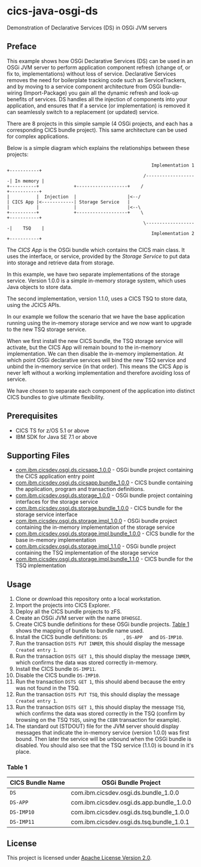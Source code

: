 # cics-java-osgi-ds
Demonstration of Declarative Services (DS) in OSGi JVM servers

## Preface
This example shows how OSGi Declarative Services (DS) can be used in an OSGi JVM server to perform application component refresh (change of, or fix to, implementations) without loss of service. Declarative Services removes the need for boilerplate tracking code such as ServiceTrackers, and by moving to a service component architecture from OSGi bundle-wiring (Import-Package) you gain all the dynamic refresh and look-up benefits of services. DS handles all the injection of components into your application, and ensures that if a service (or implementation) is removed it can seamlessly switch to a replacement (or updated) service.

There are 8 projects in this simple sample (4 OSGi projects, and each has a corresponding CICS bundle project). This same architecture can be used for complex applications.

Below is a simple diagram which explains the relationships between these projects:

```
                                                      Implementation 1 +-----------+
                                                   /-------------------| In memory |
+----------+             +-------------------+    /                    +-----------+
|          |  Injection  |                   |<--/
| CICS App |<------------| Storage Service   |
|          |             |                   |<--\
+----------+             +-------------------+    \                    +-----------+
                                                   \-------------------|    TSQ    |
                                                      Implementation 2 +-----------+
```

The *CICS App* is the OSGi bundle which contains the CICS main class. It uses the interface, or service, provided by the *Storage Service* to put data into storage and retrieve data from storage.

In this example, we have two separate implementations of the storage service. Version 1.0.0 is a simple in-memory storage system, which uses Java objects to store data.

The second implementation, version 1.1.0, uses a CICS TSQ to store data, using the JCICS APIs.

In our example we follow the scenario that we have the base application running using the in-memory storage service and we now want to upgrade to the new TSQ storage service.

When we first install the new CICS bundle, the TSQ storage service will activate, but the CICS App will remain bound to the in-memory implementation. We can then disable the in-memory implementation. At which point OSGi declarative services will bind the new TSQ service and unbind the in-memory service (in that order). This means the CICS App is never left without a working implementation and therefore avoiding loss of service.

We have chosen to separate each component of the application into distinct CICS bundles to give ultimate flexibility.

## Prerequisites
* CICS TS for z/OS 5.1 or above
* IBM SDK for Java SE 7.1 or above

## Supporting Files
* [com.ibm.cicsdev.osgi.ds.cicsapp_1.0.0](projects/com.ibm.cicsdev.osgi.ds.cicsapp_1.0.0) - OSGi bundle project containing the CICS application entry point
* [com.ibm.cicsdev.osgi.ds.cicsapp.bundle_1.0.0](projects/com.ibm.cicsdev.osgi.ds.cicsapp.bundle_1.0.0) - CICS bundle containing the application, program and transaction definitions.
* [com.ibm.cicsdev.osgi.ds.storage_1.0.0](projects/com.ibm.cicsdev.osgi.ds.storage_1.0.0) - OSGi bundle project containing interfaces for the storage service
* [com.ibm.cicsdev.osgi.ds.storage.bundle_1.0.0](projects/com.ibm.cicsdev.osgi.ds.storage.bundle_1.0.0) - CICS bundle for the storage service interface
* [com.ibm.cicsdev.osgi.ds.storage.impl_1.0.0](projects/com.ibm.cicsdev.osgi.ds.storage.impl_1.0.0) - OSGi bundle project containing the in-memory implementation of the storage service
* [com.ibm.cicsdev.osgi.ds.storage.impl.bundle_1.0.0](projects/com.ibm.cicsdev.osgi.ds.storage.impl.bundle_1.0.0) - CICS bundle for the base in-memory implementation
* [com.ibm.cicsdev.osgi.ds.storage.impl_1.1.0](projects/com.ibm.cicsdev.osgi.ds.storage.impl_1.1.0) - OSGi bundle project containing the TSQ implementation of the storage service
* [com.ibm.cicsdev.osgi.ds.storage.impl.bundle_1.1.0](projects/com.ibm.cicsdev.osgi.ds.storage.impl.bundle_1.1.0) - CICS bundle for the TSQ implementation

## Usage
1. Clone or download this repository onto a local workstation.
2. Import the projects into CICS Explorer.
3. Deploy all the CICS bundle projects to zFS.
4. Create an OSGi JVM server with the name `DFHOSGI`.
5. Create CICS bundle definitions for these OSGi bundle projects. [Table 1](#table-1) shows the mapping of bundle to bundle name used.
6. Install the CICS bundle definitions: `DS      `, `DS-APP  ` and `DS-IMP10`.
7. Run the transaction `DSTS PUT INMEM`, this should display the message `Created entry 1`.
8. Run the transaction `DSTS GET 1`, this should display the message `INMEM`, which confirms the data was stored correctly in-memory.
9. Install the CICS bundle `DS-IMP11`.
10. Disable the CICS bundle `DS-IMP10`.
11. Run the transaction `DSTS GET 1`, this should abend because the entry was not found in the TSQ.
12. Run the transaction `DSTS PUT TSQ`, this should display the message `Created entry 1`.
13. Run the transaction `DSTS GET 1`, this should display the message `TSQ`, which confirms the data was stored correctly  in the TSQ (confirm by browsing on the TSQ `TSQS`, using the `CEBR` transaction for example).
14. The standard out (STDOUT) file for the JVM server should display messages that indicate the in-memory service (version 1.0.0) was first bound. Then later the service will be unbound when the OSGi bundle is disabled. You should also see that the TSQ service (1.1.0) is bound in it's place.

### Table 1

| CICS Bundle Name | OSGi Bundle Project                      |
| ---------------- | ---------------------------------------- |
| `DS      `       | com.ibm.cicsdev.osgi.ds.bundle_1.0.0     |
| `DS-APP  `       | com.ibm.cicsdev.osgi.ds.app.bundle_1.0.0 |
| `DS-IMP10`       | com.ibm.cicsdev.osgi.ds.tsq.bundle_1.0.0 |
| `DS-IMP11`       | com.ibm.cicsdev.osgi.ds.tsq.bundle_1.0.1 |
 
## License
This project is licensed under [Apache License Version 2.0](LICENSE).
